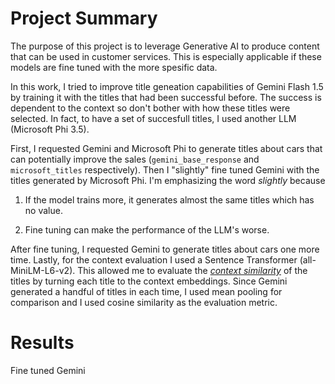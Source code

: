 # Project Summary

The purpose of this project is to leverage Generative AI to produce content that can be used in customer services. This is especially applicable if these models are fine tuned with the more spesific data.


In this work, I tried to improve  title geneation capabilities of Gemini Flash 1.5 by training it with the titles that had been successful before. The success is dependent to the context so don't bother with how these titles were selected. In fact, to have a set of succesfull titles, I used another LLM (Microsoft Phi 3.5).

First, I requested Gemini and Microsoft Phi to generate titles about cars that can potentially improve the sales (`gemini_base_response` and `microsoft_titles` respectively). Then I "slightly" fine tuned Gemini with the titles generated by Microsoft Phi. I'm emphasizing the word *slightly* because 

1. If the model trains more, it generates almost the same titles which has no value.

2. Fine tuning can make the performance of the LLM's worse.

After fine tuning, I requested Gemini to generate titles about cars one more time. Lastly, for the context evaluation I used a Sentence Transformer (all-MiniLM-L6-v2). This allowed me to evaluate the [*context similarity*](https://huggingface.co/sentence-transformers/all-MiniLM-L6-v2#:~:text=Our%20model%20is%20intended%20to%20be%20used%20as%20a%20sentence%20and%20short%20paragraph%20encoder.%20Given%20an%20input%20text%2C%20it%20outputs%20a%20vector%20which%20captures%20the%20semantic%20information.%20The%20sentence%20vector%20may%20be%20used%20for%20information%20retrieval%2C%20clustering%20or%20sentence%20similarity%20tasks.) of the titles by turning each title to the context embeddings. Since Gemini generated a handful of titles in each time, I used mean pooling for comparison and I used cosine similarity as the evaluation metric.

# Results

Fine tuned Gemini  


